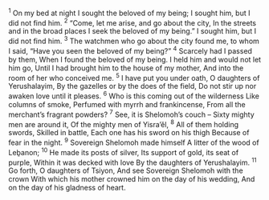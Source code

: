 <sup>1</sup> On my bed at night I sought the beloved of my being; I sought him, but I did not find him.
<sup>2</sup> “Come, let me arise, and go about the city, In the streets and in the broad places I seek the beloved of my being.” I sought him, but I did not find him.
<sup>3</sup> The watchmen who go about the city found me, to whom I said, “Have you seen the beloved of my being?”
<sup>4</sup> Scarcely had I passed by them, When I found the beloved of my being. I held him and would not let him go, Until I had brought him to the house of my mother, And into the room of her who conceived me.
<sup>5</sup> I have put you under oath, O daughters of Yerushalayim, By the gazelles or by the does of the field, Do not stir up nor awaken love until it pleases.
<sup>6</sup> Who is this coming out of the wilderness Like columns of smoke, Perfumed with myrrh and frankincense, From all the merchant’s fragrant powders?
<sup>7</sup> See, it is Shelomoh’s couch – Sixty mighty men are around it, Of the mighty men of Yisra’ĕl,
<sup>8</sup> All of them holding swords, Skilled in battle, Each one has his sword on his thigh Because of fear in the night.
<sup>9</sup> Sovereign Shelomoh made himself A litter of the wood of Leḇanon;
<sup>10</sup> He made its posts of silver, Its support of gold, its seat of purple, Within it was decked with love By the daughters of Yerushalayim.
<sup>11</sup> Go forth, O daughters of Tsiyon, And see Sovereign Shelomoh with the crown With which his mother crowned him on the day of his wedding, And on the day of his gladness of heart.

